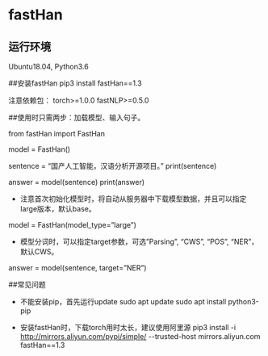 # fastHan

## 运行环境
Ubuntu18.04, Python3.6

##安装fastHan
pip3 install fastHan==1.3

注意依赖包：
torch>=1.0.0
fastNLP>=0.5.0

##使用时只需两步：加载模型、输入句子。

from fastHan import FastHan

model = FastHan()

sentence = “国产人工智能，汉语分析开源项目。”
print(sentence)

answer = model(sentence)
print(answer)

- 注意首次初始化模型时，将自动从服务器中下载模型数据，并且可以指定large版本，默认base。

model = FastHan(model_type=”large”)

- 模型分词时，可以指定target参数，可选”Parsing”, “CWS”, “POS”, “NER”，默认CWS。

answer = model(sentence, target=”NER”)

##常见问题
- 不能安装pip，首先运行update
sudo apt update
sudo apt install python3-pip

- 安装fastHan时，下载torch用时太长，建议使用阿里源
pip3 install -i http://mirrors.aliyun.com/pypi/simple/ --trusted-host mirrors.aliyun.com fastHan==1.3
